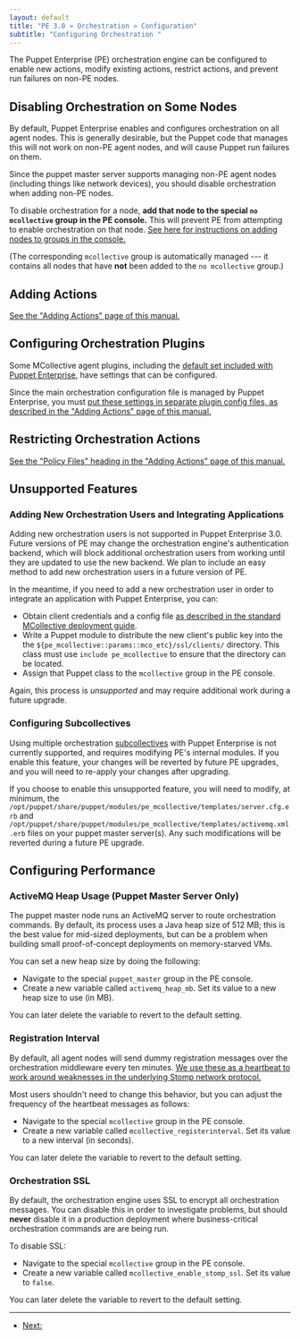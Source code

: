 ```yaml
---
layout: default
title: "PE 3.0 » Orchestration » Configuration"
subtitle: "Configuring Orchestration "
---
```


The Puppet Enterprise (PE) orchestration engine can be configured to enable new actions, modify existing actions, restrict actions, and prevent run failures on non-PE nodes.

Disabling Orchestration on Some Nodes
-----

By default, Puppet Enterprise enables and configures orchestration on all agent nodes. This is generally desirable, but the Puppet code that manages this will not work on non-PE agent nodes, and will cause Puppet run failures on them.

Since the puppet master server supports managing non-PE agent nodes (including things like network devices), you should disable orchestration when adding non-PE nodes.

To disable orchestration for a node, **add that node to the special `no mcollective` group in the PE console.** This will prevent PE from attempting to enable orchestration on that node. [See here for instructions on adding nodes to groups in the console.][group]

(The corresponding `mcollective` group is automatically managed --- it contains all nodes that have **not** been added to the `no mcollective` group.)

[group]: ./console_classes_groups.html#adding-nodes-to-a-group


Adding Actions
-----

[See the "Adding Actions" page of this manual.](./orchestration_adding_actions.html)

Configuring Orchestration Plugins
-----

Some MCollective agent plugins, including the [default set included with Puppet Enterprise](./orchestration_actions.html), have settings that can be configured.

Since the main orchestration configuration file is managed by Puppet Enterprise, you must [put these settings in separate plugin config files, as described in the "Adding Actions" page of this manual.](./orchestration_adding_actions.html#step-4-configure-the-plugin-optional)

Restricting Orchestration Actions
-----

[See the "Policy Files" heading in the "Adding Actions" page of this manual.][policy]

[policy]: orchestration_adding_actions.html#policy-files

Unsupported Features
-----

### Adding New Orchestration Users and Integrating Applications

Adding new orchestration users is not supported in Puppet Enterprise 3.0. Future versions of PE may change the orchestration engine's authentication backend, which will block additional orchestration users from working until they are updated to use the new backend. We plan to include an easy method to add new orchestration users in a future version of PE.

In the meantime, if you need to add a new orchestration user in order to integrate an application with Puppet Enterprise, you can:

* Obtain client credentials and a config file [as described in the standard MCollective deployment guide][config_client].
* Write a Puppet module to distribute the new client's public key into the the `${pe_mcollective::params::mco_etc}/ssl/clients/` directory. This class must use `include pe_mcollective` to ensure that the directory can be located.
* Assign that Puppet class to the `mcollective` group in the PE console.

Again, this process is _unsupported_ and may require additional work during a future upgrade.

[config_client]: /mcollective/deploy/standard.html#step-5-configure-clients

### Configuring Subcollectives

[subcollectives]: /mcollective/reference/basic/subcollectives.html

Using multiple orchestration [subcollectives][] with Puppet Enterprise is not currently supported, and requires modifying PE's internal modules. If you enable this feature, your changes will be reverted by future PE upgrades, and you will need to re-apply your changes after upgrading.

If you choose to enable this unsupported feature, you will need to modify, at minimum, the `/opt/puppet/share/puppet/modules/pe_mcollective/templates/server.cfg.erb` and `/opt/puppet/share/puppet/modules/pe_mcollective/templates/activemq.xml.erb` files on your puppet master server(s). Any such modifications will be reverted during a future PE upgrade.


Configuring Performance
-----

### ActiveMQ Heap Usage (Puppet Master Server Only)

The puppet master node runs an ActiveMQ server to route orchestration commands. By default, its process uses a Java heap size of 512 MB; this is the best value for mid-sized deployments, but can be a problem when building small proof-of-concept deployments on memory-starved VMs.

You can set a new heap size by doing the following:

* Navigate to the special `puppet_master` group in the PE console.
* Create a new variable called `activemq_heap_mb`. Set its value to a new heap size to use (in MB).

You can later delete the variable to revert to the default setting.

### Registration Interval

[register]: /mcollective/configure/server.html#node-registration

By default, all agent nodes will send dummy registration messages over the orchestration middleware every ten minutes. [We use these as a heartbeat to work around weaknesses in the underlying Stomp network protocol.][register]

Most users shouldn't need to change this behavior, but you can adjust the frequency of the heartbeat messages as follows:

* Navigate to the special `mcollective` group in the PE console.
* Create a new variable called `mcollective_registerinterval`. Set its value to a new interval (in seconds).

You can later delete the variable to revert to the default setting.

### Orchestration SSL

By default, the orchestration engine uses SSL to encrypt all orchestration messages. You can disable this in order to investigate problems, but should **never** disable it in a production deployment where business-critical orchestration commands are are being run.

To disable SSL:

* Navigate to the special `mcollective` group in the PE console.
* Create a new variable called `mcollective_enable_stomp_ssl`. Set its value to `false`.

You can later delete the variable to revert to the default setting.


<!--
Scaling: Multiple Orchestration Message Brokers
-----

$::activemq_brokers

should be comma-sep'd list (NO SPACES), can be set as a console variable.
Must set it individually on EACH activemq server, with that server's own name excluded. the module doesn't use special smarts to reject the local one.

Still need to know what classes to apply, etc., as well as how to comply with the reference architecture.

-->


* * *

- [Next: ](./foo.html)
